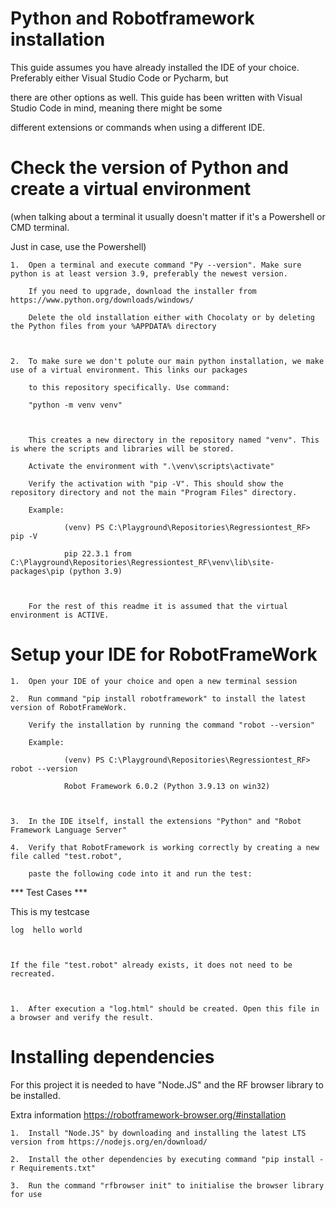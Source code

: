 # Python and Robotframework installation

This guide assumes you have already installed the IDE of your choice. Preferably either Visual Studio Code or Pycharm, but

there are other options as well. This guide has been written with Visual Studio Code in mind, meaning there might be some

different extensions or commands when using a different IDE.

 

# Check the version of Python and create a virtual environment

(when talking about a terminal it usually doesn't matter if it's a Powershell or CMD terminal.

 Just in case, use the Powershell)

 

    1.  Open a terminal and execute command "Py --version". Make sure python is at least version 3.9, preferably the newest version.

        If you need to upgrade, download the installer from https://www.python.org/downloads/windows/

        Delete the old installation either with Chocolaty or by deleting the Python files from your %APPDATA% directory

 

    2.  To make sure we don't polute our main python installation, we make use of a virtual environment. This links our packages

        to this repository specifically. Use command:

        "python -m venv venv"

 

        This creates a new directory in the repository named "venv". This is where the scripts and libraries will be stored.

        Activate the environment with ".\venv\scripts\activate"

        Verify the activation with "pip -V". This should show the repository directory and not the main "Program Files" directory.

        Example:

                (venv) PS C:\Playground\Repositories\Regressiontest_RF> pip -V

                pip 22.3.1 from C:\Playground\Repositories\Regressiontest_RF\venv\lib\site-packages\pip (python 3.9)

       

        For the rest of this readme it is assumed that the virtual environment is ACTIVE.

 

# Setup your IDE for RobotFrameWork

    1.  Open your IDE of your choice and open a new terminal session

    2.  Run command "pip install robotframework" to install the latest version of RobotFrameWork.

        Verify the installation by running the command "robot --version"

        Example:

                (venv) PS C:\Playground\Repositories\Regressiontest_RF> robot --version

                Robot Framework 6.0.2 (Python 3.9.13 on win32)

 

    3.  In the IDE itself, install the extensions "Python" and "Robot Framework Language Server"

    4.  Verify that RobotFramework is working correctly by creating a new file called "test.robot",

        paste the following code into it and run the test:

 

*** Test Cases ***

This is my testcase

    log  hello world

 

    If the file "test.robot" already exists, it does not need to be recreated.

 

    1.  After execution a "log.html" should be created. Open this file in a browser and verify the result.

 

# Installing dependencies

For this project it is needed to have "Node.JS" and the RF browser library to be installed.

Extra information https://robotframework-browser.org/#installation

 

    1.  Install "Node.JS" by downloading and installing the latest LTS version from https://nodejs.org/en/download/

    2.  Install the other dependencies by executing command "pip install -r Requirements.txt"

    3.  Run the command "rfbrowser init" to initialise the browser library for use